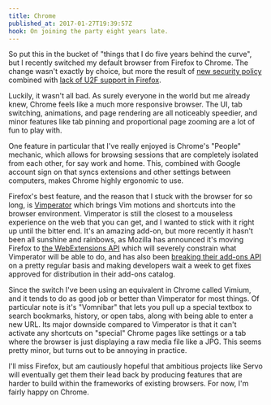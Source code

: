 ```yaml
---
title: Chrome
published_at: 2017-01-27T19:39:57Z
hook: On joining the party eight years late.
---
```


So put this in the bucket of "things that I do five years
behind the curve", but I recently switched my default
browser from Firefox to Chrome. The change wasn't exactly
by choice, but more the result of [new security
policy][marginal-security] combined with [lack of U2F
support in Firefox][firefox-u2f].

Luckily, it wasn't all bad. As surely everyone in the world
but me already knew, Chrome feels like a much more
responsive browser. The UI, tab switching, animations, and
page rendering are all noticeably speedier, and minor
features like tab pinning and proportional page zooming are
a lot of fun to play with.

One feature in particular that I've really enjoyed is
Chrome's "People" mechanic, which allows for browsing
sessions that are completely isolated from each other, for
say work and home. This, combined with Google account sign
on that syncs extensions and other settings between
computers, makes Chrome highly ergonomic to use.

Firefox's best feature, and the reason that I stuck with
the browser for so long, is [Vimperator][vimperator] which
brings Vim motions and shortcuts into the browser
environment. Vimperator is still the closest to a mouseless
experience on the web that you can get, and I wanted to
stick with it right up until the bitter end. It's an
amazing add-on, but more recently it hasn't been all
sunshine and rainbows, as Mozilla has announced it's moving
Firefox to [the WebExtensions API][web-extensions] which
will severely constrain what Vimperator will be able to do,
and has also been [breaking their add-ons API][tabopen-bug]
on a pretty regular basis and making developers wait a week
to get fixes approved for distribution in their add-ons
catalog.

Since the switch I've been using an equivalent in Chrome
called Vimium, and it tends to do as good job or better
than Vimperator for most things. Of particular note is it's
"Vomnibar" that lets you pull up a special textbox to
search bookmarks, history, or open tabs, along with being
able to enter a new URL. Its major downside compared to
Vimperator is that it can't activate any shortcuts on
"special" Chrome pages like settings or a tab where the
browser is just displaying a raw media file like a JPG.
This seems pretty minor, but turns out to be annoying in
practice.

I'll miss Firefox, but am cautiously hopeful that ambitious
projects like Servo will eventually get them their lead
back by producing features that are harder to build within
the frameworks of existing browsers. For now, I'm fairly
happy on Chrome.

[firefox-u2f]: https://bugzilla.mozilla.org/show_bug.cgi?id=1065729
[marginal-security]: /fragments/marginal-security
[tabopen-bug]: https://github.com/vimperator/vimperator-labs/issues/671
[vimperator]: http://www.vimperator.org/
[web-extensions]: http://fasezero.com/
